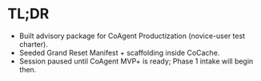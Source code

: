 # TL;DR
- Built advisory package for CoAgent Productization (novice-user test charter).
- Seeded Grand Reset Manifest + scaffolding inside CoCache.
- Session paused until CoAgent MVP+ is ready; Phase 1 intake will begin then.